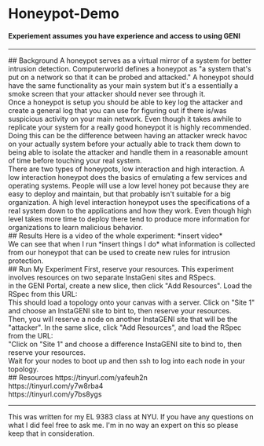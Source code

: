 # Honeypot-Demo
#### Experiement assumes you have experience and access to using GENI
<hr>
## Background
A honeypot serves as a virtual mirror of a system for better intrusion detection. Computerworld defines a honeypot as "a system that's put on a network so that it can be probed and attacked." A honeypot should have the same functionality as your main system but it's a essentially a smoke screen that your attacker should never see through it.<br>
Once a honeypot is setup you should be able to key log the attacker and create a general log that you can use for figuring out if there is/was suspicious activity on your main network. Even though it takes awhile to replicate your system for a really good honeypot it is highly recommended. Doing this can be the difference between having an attacker wreck havoc on your actually system before your actually able to track them down to being able to isolate the attacker and handle them in a reasonable amount of time before touching your real system.<br>
There are two types of honeypots, low interaction and high interaction. A low interaction honeypot does the basics of emulating a few services and operating systems. People will use a low level honey pot because they are easy to deploy and maintain, but that probably isn't suitable for a big organization. A high level interaction honeypot uses the specifications of a real system down to the applications and how they work. Even though high level takes more time to deploy there tend to produce more information for organizations to learn malicious behavior.<br>
## Results
Here is a video of the whole experiment: *insert video*
<br>
We can see that when I run *insert things I do* what information is collected from our honeypot that can be used to create new rules for intrusion protection. <br>
## Run My Experiment
First, reserve your resources. This experiment involves resources on two separate InstaGeni sites and RSpecs.<br>
in the GENI Portal, create a new slice, then click "Add Resources". Load the RSpec from this URL: <br>
This should load a topology onto your canvas with a server. Click on "Site 1" and choose an InstaGENI site to bint to, then reserve your resources.<br>
Then, you will reserve a node on another InstaGENI site that will be the "attacker". In the same slice, click "Add Resources", and load the RSpec from the URL: <br>
"Click on "Site 1" and choose a difference InstaGENI site to bind to, then reserve your resources.<br>
Wait for your nodes to boot up and then ssh to log into each node in your topology.<br>
## Resources
https://tinyurl.com/yafeuh2n <br>
https://tinyurl.com/y7w8rba4 <br>
https://tinyurl.com/y7bs8ygs
<hr>
This was written for my EL 9383 class at NYU. If you have any questions on what I did feel free to ask me. I'm in no way an expert on this so please keep that in consideration.
